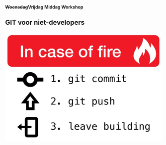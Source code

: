 <!-- .slide: class="is-welcome" -->

#### ~~Woensdag~~Vrijdag Middag Workshop
## GIT voor niet-developers
![](./img/gitmeme.jpg)